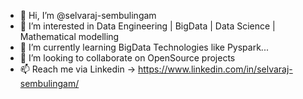 - 👋 Hi, I’m @selvaraj-sembulingam
- 👀 I’m interested in Data Engineering | BigData | Data Science | Mathematical modelling
- 🌱 I’m currently learning BigData Technologies like Pyspark... 
- 💞️ I’m looking to collaborate on OpenSource projects
- 📫 Reach me via Linkedin -> https://www.linkedin.com/in/selvaraj-sembulingam/

<!---
selvaraj-sembulingam/selvaraj-sembulingam is a ✨ special ✨ repository because its `README.md` (this file) appears on your GitHub profile.
You can click the Preview link to take a look at your changes.
--->
